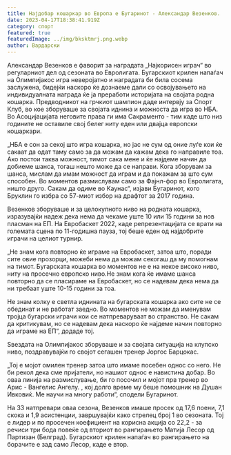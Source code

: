 ```yaml
---
title: Најдобар кошаркар во Европа е Бугаринот - Александар Везенков.
date: 2023-04-17T18:38:41.919Z
category: спорт
featured: true
featuredImage: ../img/bksktmrj.png.webp
author: Вардарски
---
```


Александар Везенков е фаворит за наградата „Најкорисен играч“ во регуларниот дел од сезоната во Евролигата. Бугарскиот крилен напаѓач на Олимпијакос игра неверојатно и наградата би била сосема заслужена, бидејќи наскоро ќе дознаеме дали со освојувањето на индивидуалната награда ќе ја преработи историјата на својата родна кошарка.
Предводникот на грчкиот шампион даде интервју за Спорт Клуб, во кое зборуваше за својата иднина и можноста да игра во НБА. Во Асоцијацијата неговите права ги има Сакраменто - тим каде што низ годините не оставиле свој белег ниту еден или двајца европски кошаркари.

„НБА е сон за секој што игра кошарка, но јас не сум од оние луѓе кои ќе сакаат да одат таму само за да можам да кажам дека го направиле тоа. Ако постои таква можност, тимот сака мене и ќе најдеме начин да добиеме шанса, тогаш нешто може да се направи. Кога зборувам за шанса, мислам да имам можност да играм и да покажам за што сум способен. Во моментов размислувам само за Фајнл-фор во Евролигата, ништо друго. Сакам да одиме во Каунас“, изјави Бугаринот, кого Бруклин го избра со 57-миот избор на драфтот за 2017 година.

Везенков зборуваше и за целокупното ниво на родната кошарка, изразувајќи надеж дека нема да чекаме уште 10 или 15 години за нов пласман на ЕП. На Евробаскет 2022, каде репрезентацијата се врати на големата сцена по 11-годишна пауза, тој беше еден од најдобрите играчи на целиот турнир.

„Не знам кога повторно ќе играме на Евробаскет, затоа што, поради сите овие прозорци, можеби нема да можам секогаш да му помогнам на тимот. Бугарската кошарка во моментов не е на некое високо ниво, ниту на просечно европско ниво.Не знам кога ќе имаме шанса повторно да се пласираме на Евробаскет, но се надевам дека нема да ни требаат уште 10-15 години за тоа.

Не знам колку е светла иднината на бугарската кошарка ако сите не се обединат и не работат заедно. Во моментов не можам да именувам тројца бугарски играчи кои се натпреваруваат во странство. Не сакам да критикувам, но се надевам дека наскоро ќе најдеме начин повторно да играме на ЕП“, додаде тој.

Ѕвездата на Олимпијакос зборуваше и за својата ситуација на клупско ниво, поздравувајќи го својот сегашен тренер Јоргос Барцокас.

„Тој е мојот омилен тренер затоа што имаме посебен однос со него. Не би рекол дека сме пријатели, но нашиот однос е навистина добар. Во оваа линија на размислување, би го посочил и мојот прв тренер во Арис - Вангелис Ангелу. , кој долго време му беше помошник на Душан Ивковиќ. Ме научи на многу работи“, сподели Бугаринот.

На 33 натпревари оваа сезона, Везенков имаше просек од 17,6 поени, 7,1 скока и 1,9 асистенции, завршувајќи како стрелец број 1 во сезоната. Тој е лидер и по просечен коефициент на корисна акција со 22,2 - за речиси три бода повеќе од вториот во рангирањето Матија Лесор од Партизан (Белград). Бугарскиот крилен напаѓач во рангирањето на борачите е зад само Лесор, каде е втор.
